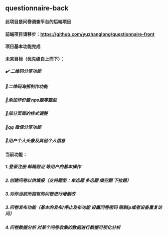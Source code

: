 ## questionnaire-back
#### 此项目是问卷调查平台的后端项目
#### 前端项目请移步：https://github.com/yuzhanglong/questionnaire-front
#### 项目基本功能完成

#### 未来目标（优先级自上而下）：
##### :heavy_check_mark: 二维码分享功能
##### :pushpin:二维码海报制作功能
##### :pushpin:添加评价题 nps题等题型
##### :pushpin:部分页面的样式调整
##### :pushpin:qq 微信分享功能
##### :pushpin:用户个人头像及其他个人信息

#### 当前功能：
##### 1.登录注册 邮箱验证 等用户的基本操作
##### 2.创建问卷以供填报（支持题型：单选题 多选题 填空题 下拉题）
##### 3.对你当前所拥有的问卷进行增删改
##### 3.问卷发布功能（基本的发布/停止发布功能 设置问卷密码 限制ip或者设备重复访问）
##### 4.问卷数据分析 对某个问卷收集的数据进行数据可视化分析
